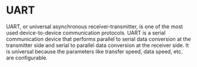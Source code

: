 # UART 
UART, or universal asynchronous receiver-transmitter, is one of the most used device-to-device communication protocols.
UART is a serial communication device that performs parallel to serial data conversion at the transmitter side and serial to parallel data conversion at the receiver side. It is universal because the parameters like transfer speed, data speed, etc. are configurable.